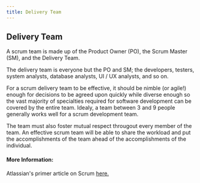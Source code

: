 ```yaml
---
title: Delivery Team
---
```

## Delivery Team

A scrum team is made up of the Product Owner (PO), the Scrum Master (SM), and the Delivery Team.

The delivery team is everyone but the PO and SM; the developers, testers, system analysts, database analysts, UI / UX analysts, and so on.

For a scrum delivery team to be effective, it should be nimble (or agile!) enough for decisions to be agreed upon quickly while diverse enough so the vast majority of specialties required for software development can be covered by the entire team. Idealy, a team between 3 and 9 people generally works well for a scrum development team.

The team must also foster mutual respect througout every member of the team. An effective scrum team will be able to share the workload and put the accomplishments of the team ahead of the accomplishments of the individual.

<!-- The article goes here, in GitHub-flavored Markdown. Feel free to add YouTube videos, images, and CodePen/JSBin embeds  -->

#### More Information:
Atlassian's primer article on Scrum [here.](https://www.atlassian.com/agile/scrum) 
<!-- Please add any articles you think might be helpful to read before writing the article -->


